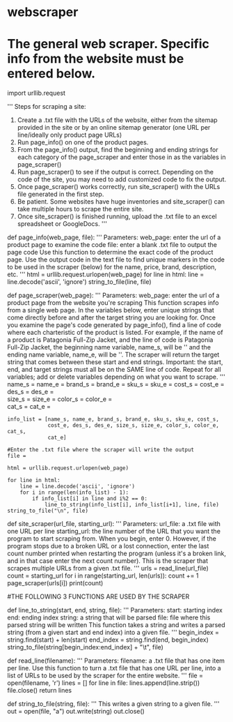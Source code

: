 # webscraper
# The general web scraper. Specific info from the website must be entered below.

import urllib.request

'''
Steps for scraping a site:
1. Create a .txt file with the URLs of the website, either from the sitemap 
   provided in the site or by an online sitemap generator
   (one URL per line/ideally only product page URLs)
2. Run page_info() on one of the product pages.
3. From the page_info() output, find the beginning and ending strings for each
   category of the page_scraper and enter those in as the variables in page_scraper()
4. Run page_scraper() to see if the output is correct. Depending on the code of
   the site, you may need to add customized code to fix the output.
5. Once page_scraper() works correctly, run site_scraper() with the URLs file generated
   in the first step.
6. Be patient. Some websites have huge inventories and site_scraper() can take 
   multiple hours to scrape the entire site.
7. Once site_scraper() is finished running, upload the .txt file to an excel 
   spreadsheet or GoogleDocs.
'''

def page_info(web_page, file):
    '''
    Parameters: 
        web_page: enter the url of a product page to examine the code
        file: enter a blank .txt file to output the page code
    Use this function to determine the exact code of the product page. Use the 
    output code in the text file to find unique markers in the code to be used 
    in the scraper (below) for the name, price, brand, description, etc. 
    '''
    html = urllib.request.urlopen(web_page)
    for line in html: 
        line = line.decode('ascii', 'ignore')
        string_to_file(line, file)
    
def page_scraper(web_page):
    '''
    Parameters:
        web_page: enter the url of a product page from the website you're scraping
    This function scrapes info from a single web page. In the variables below, 
    enter unique strings that come directly before and after the target string 
    you are looking for. Once you examine the page's code generated 
    by page_info(), find a line of code where each charteristic of the product
    is listed. For example, if the name of a product is Patagonia Full-Zip Jacket,
    and the line of code is <span class="product-title">Patagonia Full-Zip Jacket</span>, 
    the beginning name variable, name_s, will be '<span class="product-title">'
    and the ending name variable, name_e, will be '</span>'. The scraper will return
    the target string that comes between these start and end strings. Important:
    the start, end, and target strings must all be on the SAME line of code. 
    Repeat for all variables; add or delete variables depending on what you want
    to scrape. 
    '''
    name_s = 
    name_e = 
    brand_s = 
    brand_e =
    sku_s = 
    sku_e = 
    cost_s = 
    cost_e = 
    des_s = 
    des_e =  
    size_s = 
    size_e = 
    color_s = 
    color_e =  
    cat_s = 
    cat_e = 

      
    info_list = [name_s, name_e, brand_s, brand_e, sku_s, sku_e, cost_s, 
                 cost_e, des_s, des_e, size_s, size_e, color_s, color_e, cat_s,
                 cat_e]

    #Enter the .txt file where the scraper will write the output
    file = 

    html = urllib.request.urlopen(web_page)

    for line in html: 
        line = line.decode('ascii', 'ignore')
        for i in range(len(info_list) - 1):
            if info_list[i] in line and i%2 == 0: 
                line_to_string(info_list[i], info_list[i+1], line, file)
    string_to_file("\n", file)

                    
def site_scraper(url_file, starting_url):
    '''
    Parameters:
        url_file: a .txt file with one URL per line
        starting_url: the line number of the URL that you want the program to 
                      start scraping from. When you begin, enter 0. However,
                      if the program stops due to a broken URL or a lost 
                      connection, enter the last count number printed when
                      restarting the program (unless it's a broken link, and in 
                      that case enter the next count number). 
    This is the scraper that scrapes multiple URLs from a given .txt file.
    '''
    urls = read_line(url_file)
    count = starting_url
    for i in range(starting_url, len(urls)):
        count += 1
        page_scraper(urls[i])
        print(count)
        
#THE FOLLOWING 3 FUNCTIONS ARE USED BY THE SCRAPER
        
def line_to_string(start, end, string, file):
    '''
    Parameters:
        start: starting index
        end: ending index
        string: a string that will be parsed 
        file: file where this parsed string will be written
    This function takes a string and writes a parsed string (from a given start
    and end index) into a given file.
    '''
    begin_index = string.find(start) + len(start)
    end_index = string.find(end, begin_index) 
    string_to_file(string[begin_index:end_index] + "\t", file)
    
def read_line(filename):
    '''
    Parameters:
        filename: a .txt file that has one item per line.
    Use this function to turn a .txt file that has one URL per line, into
    a list of URLs to be used by the scraper for the entire website.
    '''
    file = open(filename, 'r')
    lines = []
    for line in file:
        lines.append(line.strip())
    file.close()
    return lines 
    
def string_to_file(string, file):
    '''
    This writes a given string to a given file.
    '''
    out = open(file, "a")
    out.write(string)
    out.close()
